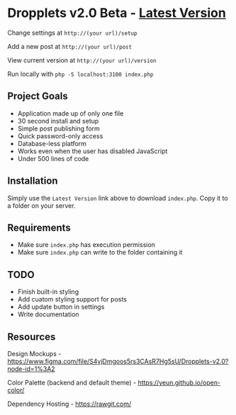Dropplets v2.0 Beta - [Latest Version](https://github.com/johnroper100/dropplets/raw/2.0/index.php)
======================================

Change settings at `http://(your url)/setup`

Add a new post at `http://(your url)/post`

View current version at `http://(your url)/version`

Run locally with `php -S localhost:3100 index.php`

## Project Goals

- Application made up of only one file
- 30 second install and setup
- Simple post publishing form
- Quick password-only access
- Database-less platform
- Works even when the user has disabled JavaScript
- Under 500 lines of code

## Installation

Simply use the `Latest Version` link above to download `index.php`. Copy it to a folder on your server.

## Requirements

- Make sure `index.php` has execution permission
- Make sure `index.php` can write to the folder containing it

## TODO

- Finish built-in styling
- Add cuatom styling support for posts
- Add update button in settings
- Write documentation

## Resources

Design Mockups - https://www.figma.com/file/S4yjDmgoos5rs3CAsR7Hg5sU/Dropplets-v2.0?node-id=1%3A2

Color Palette (backend and default theme) - https://yeun.github.io/open-color/

Dependency Hosting - https://rawgit.com/
